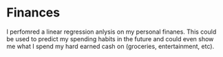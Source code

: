 # Finances
I perfomred a linear regression anlysis on my personal finanes. This could be used to predict my spending habits in the future and could even show me what I spend my hard earned cash on (groceries, entertainment, etc).
